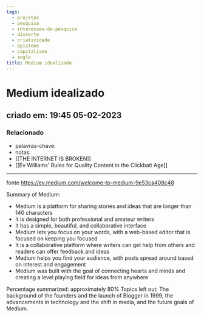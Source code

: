 ```yaml
---
tags:
  - projetos
  - pesquisa
  - interesses-de-pesquisa
  - disserte
  - criatividade
  - episteme
  - capitalismo
  - anglo
title: Medium idealizado
---
```

# Medium idealizado
## criado em: 19:45 05-02-2023

### Relacionado
- palavras-chave: 
- notas: 
- [[THE INTERNET IS BROKEN]]
- [[Ev Williams' Rules for Quality Content in the Clickbait Age]]
---
fonte https://ev.medium.com/welcome-to-medium-9e53ca408c48

Summary of Medium:

-   Medium is a platform for sharing stories and ideas that are longer than 140 characters
-   It is designed for both professional and amateur writers
-   It has a simple, beautiful, and collaborative interface
-   Medium lets you focus on your words, with a web-based editor that is focused on keeping you focused
-   It is a collaborative platform where writers can get help from others and readers can offer feedback and ideas
-   Medium helps you find your audience, with posts spread around based on interest and engagement
-   Medium was built with the goal of connecting hearts and minds and creating a level playing field for ideas from anywhere

Percentage summarized: approximately 80% Topics left out: The background of the founders and the launch of Blogger in 1999, the advancements in technology and the shift in media, and the future goals of Medium.